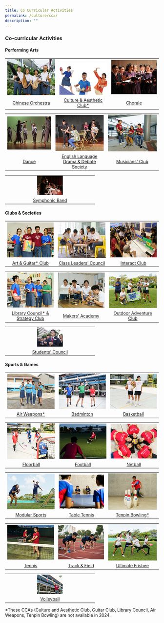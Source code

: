 ```yaml
---
title: Co Curricular Activities
permalink: /culture/cca/
description: ""
---
```

### **Co-curricular Activities** 

#### **Performing Arts**
<table>
	<tbody><tr>
    <td style="text-align: center;">
			<a href="/culture/cca/performing-arts/chinese-orchestra/"><img src="/images/CCA/cca1.jpg"></a>
		</td>
		<td style="text-align: center;">
			<a href="/culture/cca/performing-arts/culture-and-aesthetic-club/"><img src="/images/CCA/cca2.jpg"></a>
		</td>
    <td style="text-align: center;">
			<a href="/culture/cca/performing-arts/chorale/"><img src="/images/CCA/cca3.jpg"></a>
		</td>
	</tr>
		<tr>
    <td style="text-align: center;">
			<a href="/culture/cca/performing-arts/chinese-orchestra/">Chinese Orchestra</a>
</td>
		<td style="text-align: center;">			
			<a href="/culture/cca/performing-arts/culture-and-aesthetic-club/">Culture &amp; Aesthetic Club*</a>
</td>
    <td style="text-align: center;">
			<a href="/culture/cca/performing-arts/chorale/">Chorale</a>
		</td>
	</tr>
</tbody></table>
<table>
	<tbody><tr>
    <td style="text-align: center;">
			<a href="/culture/cca/performing-arts/dance/"><img src="/images/CCA/cca4.jpg"></a>
		</td>
		<td style="text-align: center;">
			<a href="/culture/cca/performing-arts/eldds/"><img src="/images/CCA/cca5.jpg"></a>
		</td>
    <td style="text-align: center;">
			<a href="/culture/cca/performing-arts/musicians-club/"><img src="/images/CCA/cca6.jpg"></a>
		</td>
	</tr>
		<tr>
    <td style="text-align: center;">
			<a href="/culture/cca/performing-arts/dance/">Dance</a>
</td>
		<td style="text-align: center;">			
			<a href="/culture/cca/performing-arts/eldds/">English Language Drama &amp; Debate Society</a>
</td>
    <td style="text-align: center;">
			<a href="/culture/cca/performing-arts/musicians-club/">Musicians' Club</a>
		</td>
	</tr>
</tbody></table>
<table>
	<tbody><tr>
    <td style="text-align: center;">
			<a href="/culture/cca/performing-arts/symphonic-band/"><img style="width:30%" src="/images/CCA/cca7.jpg"></a>
		</td>
	</tr>
		<tr>
    <td style="text-align: center;">
			<a href="/culture/cca/performing-arts/symphonic-band/">Symphonic Band</a>
		</td>
	</tr>
</tbody></table>

#### **Clubs &amp; Societies**
<table>
	<tbody><tr>
    <td style="text-align: center;">
			<a href="/culture/cca/clubs-and-societies/art-and-guitar/"><img src="/images/CCA/cca8.jpg"></a>
		</td>
		<td style="text-align: center;">
			<a href="/culture/cca/clubs-and-societies/class-leaders-council/"><img src="/images/CCA/cca9.jpg"></a>
		</td>
    <td style="text-align: center;">
			<a href="/culture/cca/clubs-and-societies/interact-club/"><img src="/images/CCA/cca10.jpg"></a>
		</td>
	</tr>
		<tr>
    <td style="text-align: center;">
			<a href="/culture/cca/clubs-and-societies/art-and-guitar/">Art &amp; Guitar* Club</a>
</td>
		<td style="text-align: center;">			
			<a href="/culture/cca/clubs-and-societies/class-leaders-council/">Class Leaders' Council</a>
</td>
    <td style="text-align: center;">
			<a href="/culture/cca/clubs-and-societies/interact-club/">Interact Club</a>
		</td>
	</tr>
</tbody></table>
<table>
	<tbody><tr>
    <td style="text-align: center;">
			<a href="/culture/cca/clubs-and-societies/library-council-and-strategy-club/"><img src="/images/CCA/cca11.jpg"></a>
		</td>
		<td style="text-align: center;">
			<a href="/culture/cca/clubs-and-societies/makers-academy/"><img src="/images/CCA/cca12.jpg"></a>
		</td>
    <td style="text-align: center;">
			<a href="/culture/cca/clubs-and-societies/outdoor-adventure-club/"><img src="/images/CCA/cca13.jpg"></a>
		</td>
	</tr>
		<tr>
    <td style="text-align: center;">
			<a href="/culture/cca/clubs-and-societies/library-council-and-strategy-club/">Library Council* &amp; Strategy Club</a>
</td>
		<td style="text-align: center;">			
			<a href="/culture/cca/clubs-and-societies/makers-academy/">Makers' Academy</a>
</td>
    <td style="text-align: center;">
			<a href="/culture/cca/clubs-and-societies/outdoor-adventure-club/">Outdoor Adventure Club</a>
		</td>
	</tr>
</tbody></table>
<table>
	<tbody><tr>
    <td style="text-align: center;">
			<a href="/culture/cca/clubs-and-societies/students-council/"><img style="width:30%" src="/images/CCA/cca14.jpg"></a>
		</td>
	</tr>
		<tr>
    <td style="text-align: center;">
			<a href="/culture/cca/clubs-and-societies/students-council/">Students' Council</a>
		</td>
	</tr>
</tbody></table>

#### **Sports &amp; Games**
<table>
	<tbody><tr>
    <td style="text-align: center;">
			<a href="/culture/cca/sports-and-games/air-weapons"><img src="/images/CCA/cca15.jpg"></a>
		</td>
		<td style="text-align: center;">
			<a href="/culture/cca/sports-and-games/badminton/"><img src="/images/CCA/cca16.jpg"></a>
		</td>
    <td style="text-align: center;">
			<a href="/culture/cca/sports-and-games/basketball/"><img src="/images/CCA/cca17.jpg"></a>
		</td>
	</tr>
		<tr>
    <td style="text-align: center;">
			<a href="/culture/cca/sports-and-games/air-weapons">Air Weapons*</a>
</td>
		<td style="text-align: center;">			
			<a href="/culture/cca/sports-and-games/badminton/">Badminton</a>
</td>
    <td style="text-align: center;">
			<a href="/culture/cca/sports-and-games/basketball/">Basketball</a>
		</td>
	</tr>
</tbody></table>
<table>
	<tbody><tr>
    <td style="text-align: center;">
			<a href="/culture/cca/sports-and-games/floorball/"><img src="/images/CCA/cca18.jpg"></a>
		</td>
		<td style="text-align: center;">
			<a href="/culture/cca/sports-and-games/football/"><img src="/images/CCA/cca19.jpg"></a>
		</td>
    <td style="text-align: center;">
			<a href="/culture/cca/sports-and-games/netball/"><img src="/images/CCA/cca20.jpg"></a>
		</td>
	</tr>
		<tr>
    <td style="text-align: center;">
			<a href="/culture/cca/sports-and-games/floorball/">Floorball</a>
</td>
		<td style="text-align: center;">			
			<a href="/culture/cca/sports-and-games/football/">Football</a>
</td>
    <td style="text-align: center;">
			<a href="/culture/cca/sports-and-games/netball/">Netball</a>
		</td>
	</tr>
</tbody></table>
<table>
	<tbody><tr>
    <td style="text-align: center;">
			<a href="/culture/cca/sports-and-games/modular-sports/"><img src="/images/CCA/cca21.jpg"></a>
		</td>
		<td style="text-align: center;">
			<a href="/culture/cca/sports-and-games/table-tennis/"><img src="/images/CCA/cca22.jpg"></a>
		</td>
    <td style="text-align: center;">
			<a href="/culture/cca/sports-and-games/tenpin-bowling/"><img src="/images/CCA/cca23.jpg"></a>
		</td>
	</tr>
		<tr>
    <td style="text-align: center;">
			<a href="/culture/cca/sports-and-games/modular-sports/">Modular Sports</a>
</td>
		<td style="text-align: center;">			
			<a href="/culture/cca/sports-and-games/table-tennis/">Table Tennis</a>
</td>
    <td style="text-align: center;">
			<a href="/culture/cca/sports-and-games/tenpin-bowling/">Tenpin Bowling*</a>
		</td>
	</tr>
</tbody></table>
<table>
	<tbody><tr>
    <td style="text-align: center;">
			<a href="/culture/cca/sports-and-games/tennis/"><img src="/images/CCA/cca24.jpg"></a>
		</td>
		<td style="text-align: center;">
			<a href="/culture/cca/sports-and-games/track-and-field"><img src="/images/CCA/cca25.jpg"></a>
		</td>
    <td style="text-align: center;">
			<a href="/culture/cca/sports-and-games/ultimate-frisbee/"><img src="/images/CCA/cca26.jpg"></a>
		</td>
	</tr>
		<tr>
    <td style="text-align: center;">
			<a href="/culture/cca/sports-and-games/tennis/">Tennis</a>
</td>
		<td style="text-align: center;">			
			<a href="/culture/cca/sports-and-games/track-and-field/">Track &amp; Field</a>
</td>
    <td style="text-align: center;">
			<a href="/culture/cca/sports-and-games/ultimate-frisbee/">Ultimate Frisbee</a>
		</td>
	</tr>
</tbody></table>
<table>
	<tbody><tr>
    <td style="text-align: center;">
			<a href="/culture/cca/sports-and-games/volleyball/"><img style="width:30%" src="/images/CCA/cca27.jpg"></a>
		</td>
	</tr>
		<tr>
    <td style="text-align: center;">
			<a href="/culture/cca/sports-and-games/volleyball/">Volleyball</a>
		</td>
	</tr>
</tbody></table>

*These CCAs (Culture and Aesthetic Club, Guitar Club, Library Council, Air Weapons, Tenpin Bowling) are not available in 2024. 
